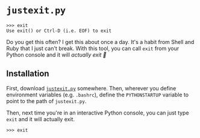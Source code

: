 # `justexit.py`

```python-console
>>> exit
Use exit() or Ctrl-D (i.e. EOF) to exit
```

Do you get this often? I get this about once a day. It's a habit from Shell and Ruby that I
just can't break. With this tool, you can call `exit` from your Python console and it will
*actually exit :tada:*

## Installation

First, download [`justexit.py`](justexit.py) somewhere. Then, wherever you define environment
variables (e.g. `.bashrc`), define the `PYTHONSTARTUP` variable to point to the path of
`justexit.py`.

Then, next time you're in an interactive Python console, you can just type `exit` and it will
actually exit.

```python-console
>>> exit
```
